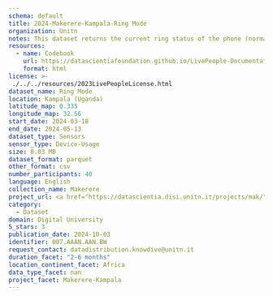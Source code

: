 ```yaml
---
schema: default
title: 2024-Makerere-Kampala-Ring Mode
organization: Unitn
notes: This dataset returns the current ring status of the phone (normal/silent/vibrate).  It is part of the Makerere data collection, which contains data about the everyday life activities of students coming from Makerere University located in Uganda. The data were collected via questionnaires, data coming from 30 smartphone sensors associated to thousand self-reported annotations over a period of 8 weeks.
resources:
  - name: Codebook
    url: https://datascientiafoundation.github.io/LivePeople-Documentation/codebooks/2024-MAK-Kampala-ringmode.html
    format: html
license: >-
 ./../../resources/2023LivePeopleLicense.html
dataset_name: Ring Mode
location: Kampala (Uganda)
latitude_map: 0.335
longitude_map: 32.56
start_date: 2024-03-18
end_date: 2024-05-13
dataset_type: Sensors
sensor_type: Device-Usage
size: 0.03 MB
dataset_format: parquet
other_format: csv
number_participants: 40
language: English
collection_name: Makerere
project_url: <a href="https://datascientia.disi.unitn.it/projects/mak/">https://datascientia.disi.unitn.it/projects/mak/</a>
category: 
  - Dataset
domain: Digital University
5_stars: 3
publication_date: 2024-10-03
identifier: 007.AAAN.AAN.BW
request_contact: datadistribution.knowdive@unitn.it
duration_facet: "2-6 months"
location_continent_facet: Africa
data_type_facet: nan
project_facet: Makerere-Kampala
---
```

